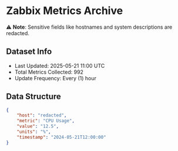 # Zabbix Metrics Archive

⚠️ **Note**: Sensitive fields like hostnames and system descriptions are redacted.

## Dataset Info
- Last Updated: 2025-05-21 11:00 UTC
- Total Metrics Collected: 992
- Update Frequency: Every (1) hour

## Data Structure
```json
{
    "host": "redacted",
    "metric": "CPU Usage",
    "value": "12.5",
    "units": "%",
    "timestamp": "2024-05-21T12:00:00"
}
```
